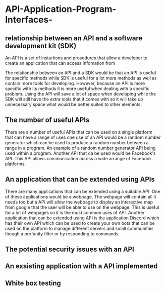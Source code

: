 # API-Application-Program-Interfaces-
## relationship between an API and a software development kit (SDK)
An API is a set of insturtions and prosedures that allow a developer to create an application that can access infomation from 

The relationship between an API and a SDK would be that an API is useful for specific methods while SDK is useful for a lot more methods as well as contain more tools for developing. However, because an API is more specific with its methods it is more useful when dealing with a specific problem. Using the API will save a lot of space when developing while the SDK will still have the extra tools that it comes with so it will take up unnecessary space what would be better suited to other elements.

## The number of useful APIs
There are a number of useful APIs that can be used on a single platform that can have a range of uses one use of an API would be a random number generator which can be used to produce a random number between a range in a program. An example of a random number generator API being used within a program. Another API that ca be used would be Facebook's API. This API allows communication across a wide arrange of Facebook platforms.

## An application that can be extended using APIs
There are many applications that can be extended using a suitable API. One of these applications would be a webpage. The webpage will contain all it needs too but a API will allow the webpage to display an interactive map from google that the user will be able to use on the webpage. This is useful for a lot of webpages so it is the most common uses of API. Another application that can be extended using API is the application Discord which has their own API which can be used to create your own bots that can be used on the platform to manage different servers and small communities though a profanity filter or by responding to commands.

## The potential security issues with an API

## An exsisting application with a API implemented

## White box testing
